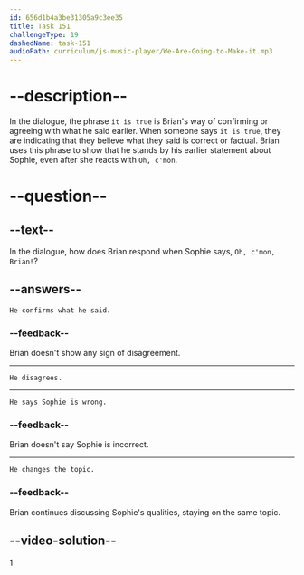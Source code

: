 ```yaml
---
id: 656d1b4a3be31305a9c3ee35
title: Task 151
challengeType: 19
dashedName: task-151
audioPath: curriculum/js-music-player/We-Are-Going-to-Make-it.mp3
---
```


# --description--

In the dialogue, the phrase `it is true` is Brian's way of confirming or agreeing with what he said earlier. When someone says `it is true`, they are indicating that they believe what they said is correct or factual. Brian uses this phrase to show that he stands by his earlier statement about Sophie, even after she reacts with `Oh, c'mon`.

# --question--

## --text--

In the dialogue, how does Brian respond when Sophie says, `Oh, c'mon, Brian!`?

## --answers--

`He confirms what he said.`

### --feedback--

Brian doesn't show any sign of disagreement.

---

`He disagrees.`

---

`He says Sophie is wrong.`

### --feedback--

Brian doesn't say Sophie is incorrect.

---

`He changes the topic.`

### --feedback--

Brian continues discussing Sophie's qualities, staying on the same topic.

## --video-solution--

1
